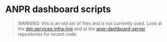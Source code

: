 # ANPR dashboard scripts

> WARNING: this is an old set of files and is not currently used. Look at the [dpt-services-infra-live](https://github.com/teamdigitale/dpt-services-infra-live) and at the [anpr-dashboard-server](https://github.com/teamdigitale/anpr-dashboard-server) repositories for recent code.
